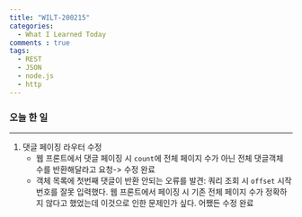 ```yaml
---
title: "WILT-200215"
categories:
  - What I Learned Today
comments : true
tags:
  - REST
  - JSON
  - node.js
  - http
---
```


### 오늘 한 일
----
1. 댓글 페이징 라우터 수정
    - 웹 프론트에서 댓글 페이징 시 `count`에 전체 페이지 수가 아닌 전체 댓글객체 수를 반환해달라고 요청-> 수정 완료
    - 객체 목록에 첫번째 댓글이 반환 안되는 오류를 발견: 쿼리 조회 시 `offset` 시작 번호를 잘못 입력했다. 웹 프론트에서 페이징 시 기존 전체 페이지 수가 정확하지 않다고 했었는데 이것으로 인한 문제인가 싶다. 어쨌든 수정 완료